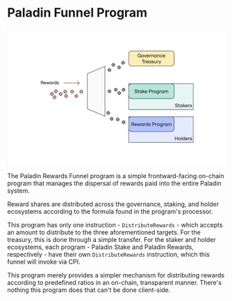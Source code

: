 # Paladin Funnel Program

![](docs/funnel_program.jpg)

The Paladin Rewards Funnel program is a simple frontward-facing on-chain
program that manages the dispersal of rewards paid into the entire Paladin
system.

Reward shares are distributed across the governance, staking, and holder
ecosystems according to the formula found in the program's processor.

This program has only one instruction - `DistributeRewards` - which accepts an
amount to distribute to the three aforementioned targets. For the treasury,
this is done through a simple transfer. For the staker and holder ecosystems,
each program - Paladin Stake and Paladin Rewards, respectively - have their own
`DistributeRewards` instruction, which this funnel will invoke via CPI.

This program merely provides a simpler mechanism for distributing rewards
according to predefined ratios in an on-chain, transparent manner. There's
nothing this program does that can't be done client-side.
